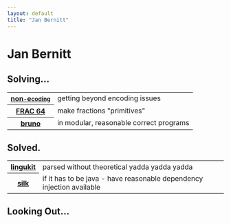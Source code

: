 ```yaml
---
layout: default
title: "Jan Bernitt"
---
```


# Jan Bernitt

## Solving...
<table class="work">
<tr class="none">
	<th><a href="http://non-encoding.github.io/">non<small>-</small>e<small>coding</small></a></th>
	<td onclick="window.open('http://non-encoding.github.io/', '_self')">
		getting beyond encoding issues</td>
</tr>
<tr class="frac64">
	<th><a href="http://frac64.github.io/">FRAC&nbsp;64</a></th>
	<td onclick="window.open('http://frac64.github.io/', '_self')">make fractions "primitives"</td>
</tr>
<tr class="bruno">
	<th><a href="http://www.bruno-lang.com/">bruno</a></th>
	<td onclick="window.open('http://www.bruno-lang.com/', '_self')">in modular, reasonable correct programs</td>
</tr>
</table>

## Solved.
<table class="work">
<tr class="lingukit">
	<th><a href="https://github.com/bruno-lang/lingukit">lingukit</a></th>
	<td onclick="window.open('https://github.com/bruno-lang/lingukit', '_self')">parsed without theoretical yadda yadda yadda</td>
</tr>
<tr class="silk">
	<th><a href="http://www.silkdi.com/">silk</a></th>
	<td onclick="window.open('http://www.silkdi.com/', '_self')">if it has to be java - have reasonable dependency injection available</td>
</tr>
</table>

## Looking Out...
